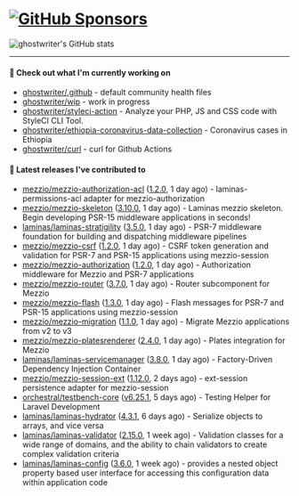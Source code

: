 # [![GitHub Sponsors](https://img.shields.io/github/sponsors/ghostwriter?label=Sponsors&style=flat-square&logo=GitHub%20Sponsors)](https://github.com/sponsors/ghostwriter)

![ghostwriter's GitHub stats](https://github-readme-stats.vercel.app/api?username=ghostwriter&show_icons=true&count_private=true&hide_title=true&hide_rank=true&icon_color=333)

---

#### 🌱 Check out what I'm currently working on

- [ghostwriter/.github](https://github.com/ghostwriter/.github) - default community health files
- [ghostwriter/wip](https://github.com/ghostwriter/wip) - work in progress
- [ghostwriter/styleci-action](https://github.com/ghostwriter/styleci-action) - Analyze your PHP, JS and CSS code with StyleCI CLI Tool.
- [ghostwriter/ethiopia-coronavirus-data-collection](https://github.com/ghostwriter/ethiopia-coronavirus-data-collection) - Coronavirus cases in Ethiopia
- [ghostwriter/curl](https://github.com/ghostwriter/curl) - curl for Github Actions

#### 🔭 Latest releases I've contributed to

- [mezzio/mezzio-authorization-acl](https://github.com/mezzio/mezzio-authorization-acl) ([1.2.0](https://github.com/mezzio/mezzio-authorization-acl/releases/tag/1.2.0), 1 day ago) - laminas-permissions-acl adapter for mezzio-authorization
- [mezzio/mezzio-skeleton](https://github.com/mezzio/mezzio-skeleton) ([3.10.0](https://github.com/mezzio/mezzio-skeleton/releases/tag/3.10.0), 1 day ago) - Laminas mezzio skeleton. Begin developing PSR-15 middleware applications in seconds!
- [laminas/laminas-stratigility](https://github.com/laminas/laminas-stratigility) ([3.5.0](https://github.com/laminas/laminas-stratigility/releases/tag/3.5.0), 1 day ago) - PSR-7 middleware foundation for building and dispatching middleware pipelines
- [mezzio/mezzio-csrf](https://github.com/mezzio/mezzio-csrf) ([1.2.0](https://github.com/mezzio/mezzio-csrf/releases/tag/1.2.0), 1 day ago) - CSRF token generation and validation for PSR-7 and PSR-15 applications using mezzio-session
- [mezzio/mezzio-authorization](https://github.com/mezzio/mezzio-authorization) ([1.2.0](https://github.com/mezzio/mezzio-authorization/releases/tag/1.2.0), 1 day ago) - Authorization middleware for Mezzio and PSR-7 applications
- [mezzio/mezzio-router](https://github.com/mezzio/mezzio-router) ([3.7.0](https://github.com/mezzio/mezzio-router/releases/tag/3.7.0), 1 day ago) - Router subcomponent for Mezzio
- [mezzio/mezzio-flash](https://github.com/mezzio/mezzio-flash) ([1.3.0](https://github.com/mezzio/mezzio-flash/releases/tag/1.3.0), 1 day ago) - Flash messages for PSR-7 and PSR-15 applications using mezzio-session
- [mezzio/mezzio-migration](https://github.com/mezzio/mezzio-migration) ([1.1.0](https://github.com/mezzio/mezzio-migration/releases/tag/1.1.0), 1 day ago) - Migrate Mezzio applications from v2 to v3
- [mezzio/mezzio-platesrenderer](https://github.com/mezzio/mezzio-platesrenderer) ([2.4.0](https://github.com/mezzio/mezzio-platesrenderer/releases/tag/2.4.0), 1 day ago) - Plates integration for Mezzio
- [laminas/laminas-servicemanager](https://github.com/laminas/laminas-servicemanager) ([3.8.0](https://github.com/laminas/laminas-servicemanager/releases/tag/3.8.0), 1 day ago) - Factory-Driven Dependency Injection Container
- [mezzio/mezzio-session-ext](https://github.com/mezzio/mezzio-session-ext) ([1.12.0](https://github.com/mezzio/mezzio-session-ext/releases/tag/1.12.0), 2 days ago) - ext-session persistence adapter for mezzio-session
- [orchestral/testbench-core](https://github.com/orchestral/testbench-core) ([v6.25.1](https://github.com/orchestral/testbench-core/releases/tag/v6.25.1), 5 days ago) - Testing Helper for Laravel Development
- [laminas/laminas-hydrator](https://github.com/laminas/laminas-hydrator) ([4.3.1](https://github.com/laminas/laminas-hydrator/releases/tag/4.3.1), 6 days ago) - Serialize objects to arrays, and vice versa
- [laminas/laminas-validator](https://github.com/laminas/laminas-validator) ([2.15.0](https://github.com/laminas/laminas-validator/releases/tag/2.15.0), 1 week ago) - Validation classes for a wide range of domains, and the ability to chain validators to create complex validation criteria
- [laminas/laminas-config](https://github.com/laminas/laminas-config) ([3.6.0](https://github.com/laminas/laminas-config/releases/tag/3.6.0), 1 week ago) - provides a nested object property based user interface for accessing this configuration data within application code
